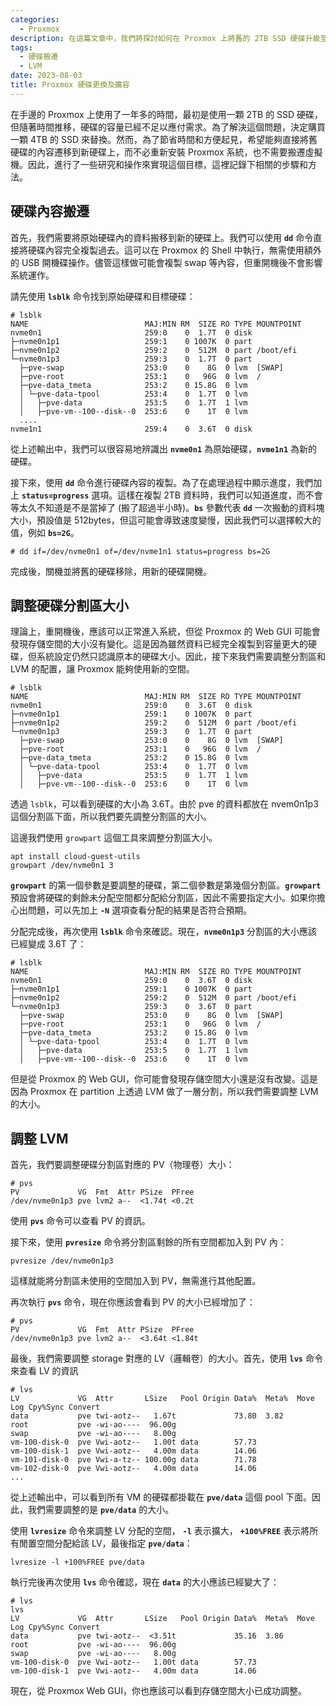```yaml
---
categories:
  - Proxmox
description: 在這篇文章中，我們將探討如何在 Proxmox 上將舊的 2TB SSD 硬碟升級至 4TB，並無需重新安裝系統或移動虛擬機的操作步驟和方法。
tags:
  - 硬碟搬遷
  - LVM
date: 2023-08-03
title: Proxmox 硬碟更換及擴容
---
```


在手邊的 Proxmox 上使用了一年多的時間，最初是使用一顆 2TB 的 SSD 硬碟，但隨著時間推移，硬碟的容量已經不足以應付需求。為了解決這個問題，決定購買一顆 4TB 的 SSD 來替換。然而，為了節省時間和方便起見，希望能夠直接將舊硬碟的內容遷移到新硬碟上，而不必重新安裝 Proxmox 系統，也不需要搬遷虛擬機。因此，進行了一些研究和操作來實現這個目標，這裡記錄下相關的步驟和方法。

<!-- more -->

## **硬碟內容搬遷**

首先，我們需要將原始硬碟內的資料搬移到新的硬碟上。我們可以使用 **`dd`** 命令直接將硬碟內容完全複製過去。這可以在 Proxmox 的 Shell 中執行，無需使用額外的 USB 開機碟操作。儘管這樣做可能會複製 swap 等內容，但重開機後不會影響系統運作。

請先使用 **`lsblk`** 命令找到原始硬碟和目標硬碟：

```shell
# lsblk
NAME                          MAJ:MIN RM  SIZE RO TYPE MOUNTPOINT
nvme0n1                       259:0    0  1.7T  0 disk
├─nvme0n1p1                   259:1    0 1007K  0 part
├─nvme0n1p2                   259:2    0  512M  0 part /boot/efi
└─nvme0n1p3                   259:3    0  1.7T  0 part
  ├─pve-swap                  253:0    0    8G  0 lvm  [SWAP]
  ├─pve-root                  253:1    0   96G  0 lvm  /
  ├─pve-data_tmeta            253:2    0 15.8G  0 lvm
  │ └─pve-data-tpool          253:4    0  1.7T  0 lvm
  │   ├─pve-data              253:5    0  1.7T  1 lvm
  │   ├─pve-vm--100--disk--0  253:6    0    1T  0 lvm
  ....
nvme1n1                       259:4    0  3.6T  0 disk
```

從上述輸出中，我們可以很容易地辨識出 **`nvme0n1`** 為原始硬碟，**`nvme1n1`** 為新的硬碟。

接下來，使用 **`dd`** 命令進行硬碟內容的複製。為了在處理過程中顯示進度，我們加上 **`status=progress`** 選項。這樣在複製 2TB 資料時，我們可以知道進度，而不會等太久不知道是不是當掉了 (搬了超過半小時)。**`bs`** 參數代表 **`dd`** 一次搬動的資料塊大小，預設值是 512bytes，但這可能會導致速度變慢，因此我們可以選擇較大的值，例如 **`bs=2G`**。

```shell
# dd if=/dev/nvme0n1 of=/dev/nvme1n1 status=progress bs=2G
```

完成後，關機並將舊的硬碟移除，用新的硬碟開機。

## 調整硬碟分割區大小

理論上，重開機後，應該可以正常進入系統，但從 Proxmox 的 Web GUI 可能會發現存儲空間的大小沒有變化。這是因為雖然資料已經完全複製到容量更大的硬碟，但系統設定仍然只認識原本的硬碟大小。因此，接下來我們需要調整分割區和 LVM 的配置，讓 Proxmox 能夠使用新的空間。

```shell
# lsblk
NAME                          MAJ:MIN RM  SIZE RO TYPE MOUNTPOINT
nvme0n1                       259:0    0  3.6T  0 disk
├─nvme0n1p1                   259:1    0 1007K  0 part
├─nvme0n1p2                   259:2    0  512M  0 part /boot/efi
└─nvme0n1p3                   259:3    0  1.7T  0 part
  ├─pve-swap                  253:0    0    8G  0 lvm  [SWAP]
  ├─pve-root                  253:1    0   96G  0 lvm  /
  ├─pve-data_tmeta            253:2    0 15.8G  0 lvm
  │ └─pve-data-tpool          253:4    0  1.7T  0 lvm
  │   ├─pve-data              253:5    0  1.7T  1 lvm
  │   ├─pve-vm--100--disk--0  253:6    0    1T  0 lvm
```

透過 `lsblk`，可以看到硬碟的大小為 3.6T。由於 pve 的資料都放在 nvem0n1p3 這個分割區下面，所以我們要先調整分割區的大小。

這邊我們使用 `growpart` 這個工具來調整分割區大小。

```shell
apt install cloud-guest-utils
growpart /dev/nvme0n1 3
```

**`growpart`** 的第一個參數是要調整的硬碟，第二個參數是第幾個分割區。**`growpart`** 預設會將硬碟的剩餘未分配空間都分配給分割區，因此不需要指定大小。如果你擔心出問題，可以先加上 **`-N`** 選項查看分配的結果是否符合預期。

分配完成後，再次使用 **`lsblk`** 命令來確認。現在，**`nvme0n1p3`** 分割區的大小應該已經變成 3.6T 了：

```shell
# lsblk
NAME                          MAJ:MIN RM  SIZE RO TYPE MOUNTPOINT
nvme0n1                       259:0    0  3.6T  0 disk
├─nvme0n1p1                   259:1    0 1007K  0 part
├─nvme0n1p2                   259:2    0  512M  0 part /boot/efi
└─nvme0n1p3                   259:3    0  3.6T  0 part
  ├─pve-swap                  253:0    0    8G  0 lvm  [SWAP]
  ├─pve-root                  253:1    0   96G  0 lvm  /
  ├─pve-data_tmeta            253:2    0 15.8G  0 lvm
  │ └─pve-data-tpool          253:4    0  1.7T  0 lvm
  │   ├─pve-data              253:5    0  1.7T  1 lvm
  │   ├─pve-vm--100--disk--0  253:6    0    1T  0 lvm
```

但是從 Proxmox 的 Web GUI，你可能會發現存儲空間大小還是沒有改變。這是因為 Proxmox 在 partition 上透過 LVM 做了一層分割，所以我們需要調整 LVM 的大小。

## 調整 LVM

首先，我們要調整硬碟分割區對應的 PV（物理卷）大小：

```shell
# pvs
PV             VG  Fmt  Attr PSize  PFree
/dev/nvme0n1p3 pve lvm2 a--  <1.74t <0.2t
```

使用 **`pvs`** 命令可以查看 PV 的資訊。

接下來，使用 **`pvresize`** 命令將分割區剩餘的所有空間都加入到 PV 內：

```shell
pvresize /dev/nvme0n1p3
```

這樣就能將分割區未使用的空間加入到 PV，無需進行其他配置。

再次執行 **`pvs`** 命令，現在你應該會看到 PV 的大小已經增加了：

```shell
# pvs
PV             VG  Fmt  Attr PSize  PFree
/dev/nvme0n1p3 pve lvm2 a--  <3.64t <1.84t
```

最後，我們需要調整 storage 對應的 LV（邏輯卷）的大小。首先，使用 **`lvs`** 命令來查看 LV 的資訊

```shell
# lvs
LV             VG  Attr       LSize   Pool Origin Data%  Meta%  Move Log Cpy%Sync Convert
data           pve twi-aotz--   1.67t             73.80  3.82
root           pve -wi-ao----  96.00g
swap           pve -wi-ao----   8.00g
vm-100-disk-0  pve Vwi-aotz--   1.00t data        57.73
vm-100-disk-1  pve Vwi-aotz--   4.00m data        14.06
vm-101-disk-0  pve Vwi-a-tz-- 100.00g data        71.78
vm-102-disk-0  pve Vwi-aotz--   4.00m data        14.06
...
```

從上述輸出中，可以看到所有 VM 的硬碟都掛載在 **`pve/data`** 這個 pool 下面。因此，我們需要調整的是 **`pve/data`** 的大小。

使用 **`lvresize`** 命令來調整 LV 分配的空間， **`-l`** 表示擴大， **`+100%FREE`** 表示將所有閒置空間分配給該 LV，最後指定 **`pve/data`**：

```shell
lvresize -l +100%FREE pve/data
```

執行完後再次使用 **`lvs`** 命令確認，現在 **`data`** 的大小應該已經變大了：

```shell
# lvs
lvs
LV             VG  Attr       LSize   Pool Origin Data%  Meta%  Move Log Cpy%Sync Convert
data           pve twi-aotz--  <3.51t             35.16  3.86
root           pve -wi-ao----  96.00g
swap           pve -wi-ao----   8.00g
vm-100-disk-0  pve Vwi-aotz--   1.00t data        57.73
vm-100-disk-1  pve Vwi-aotz--   4.00m data        14.06
```

現在，從 Proxmox Web GUI，你也應該可以看到存儲空間大小已成功調整。
